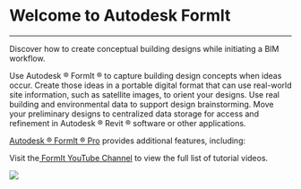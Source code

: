 # Welcome to Autodesk FormIt

---

Discover how to create conceptual building designs while initiating a BIM workflow.

Use Autodesk ®  FormIt ® to capture building design concepts when ideas occur. Create those ideas in a portable digital format that can use real-world site information, such as satellite images, to orient your designs. Use real building and environmental data to support design brainstorming. Move your preliminary designs to centralized data storage for access and refinement in Autodesk ®  Revit ®  software or other applications.

[Autodesk ®  FormIt ® Pro](http://www.autodesk.com/store/formit-360?licenseType=cloudSub&term=monthly) provides additional features, including:

Visit the[ FormIt YouTube Channel](https://www.youtube.com/channel/UCdZJr6Bo4pwBu3lQqcxlDsw) to view the full list of tutorial videos.

![](Images/GUID-8E20A1F0-773E-4AAC-A31E-B37BF8314086-low.png)



